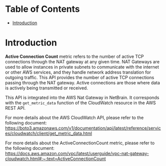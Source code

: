 # Table of Contents
- [Introduction](#introduction)

# Introduction <a name="introduction"></a>
<b>Active Connection Count</b> metric refers to the number of active TCP connections through the NAT gateway at any given time. NAT Gateways are used to allow instances in private subnets to communicate with the internet or other AWS services, and they handle network address translation for outgoing traffic. This API provides the number of active TCP connections passing through the NAT gateway. Active connections are those where data is actively being transmitted or received.



This API is integrated into the AWS Nat Gateway in NetBrain. It corresponds with the `get_metric_data` function of the CloudWatch resource in the AWS REST API.



For more details about the AWS CloudWatch API, please refer to the following document: https://boto3.amazonaws.com/v1/documentation/api/latest/reference/services/cloudwatch/client/get_metric_data.html

For more details about the ActiveConnectionCount metric, please refer to the following document: https://docs.aws.amazon.com/vpc/latest/userguide/vpc-nat-gateway-cloudwatch.html#:~:text=ActiveConnectionCount

